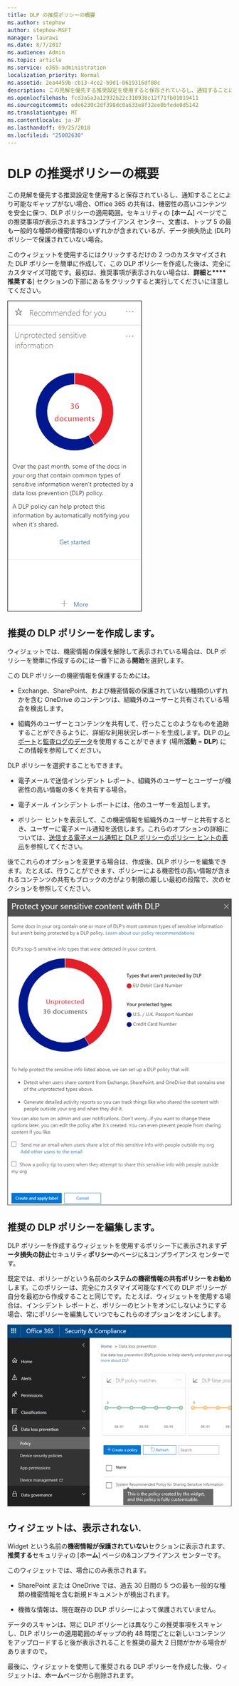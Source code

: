 ```yaml
---
title: DLP の推奨ポリシーの概要
ms.author: stephow
author: stephow-MSFT
manager: laurawi
ms.date: 8/7/2017
ms.audience: Admin
ms.topic: article
ms.service: o365-administration
localization_priority: Normal
ms.assetid: 2ea4459b-cb13-4ce2-b9d1-0619316df88c
description: この見解を優先する推奨設定を使用すると保存されているし、通知することにより可能なギャップがない場合、Office 365 の共有は、機密性の高いコンテンツを安全に保つ、DLP ポリシーの適用範囲。セキュリティのホーム ページにこの推奨事項が表示されます&amp;コンプライアンス センター、ドキュメントのトップ 5 の最も一般的な種類の機密情報が含まれている DLP ポリシーで保護されていない場合。
ms.openlocfilehash: fcd3a5a3a12932b22c310938c12f71fb01019411
ms.sourcegitcommit: ede6230c2df398dc0a633e8f32ee0bfede0d5142
ms.translationtype: MT
ms.contentlocale: ja-JP
ms.lasthandoff: 09/25/2018
ms.locfileid: "25002630"
---
```

# <a name="get-started-with-dlp-policy-recommendations"></a>DLP の推奨ポリシーの概要

この見解を優先する推奨設定を使用すると保存されているし、通知することにより可能なギャップがない場合、Office 365 の共有は、機密性の高いコンテンツを安全に保つ、DLP ポリシーの適用範囲。セキュリティの [**ホーム**] ページでこの推奨事項が表示されます&amp;コンプライアンス センター、文書は、トップ 5 の最も一般的な種類の機密情報のいずれかが含まれているが、データ損失防止 (DLP) ポリシーで保護されていない場合。 
  
このウィジェットを使用するにはクリックするだけの 2 つのカスタマイズされた DLP ポリシーを簡単に作成して、この DLP ポリシーを作成した後は、完全にカスタマイズ可能です。最初は、推奨事項が表示されない場合は、**詳細と****推奨する**] セクションの下部にあるをクリックすると実行してくださいに注意してください。 
  
![という名前の機密情報が保護されていないウィジェット](media/91bc04d2-6eff-4294-8b73-b2d56d26ffc4.png)
  
## <a name="create-the-recommended-dlp-policy"></a>推奨の DLP ポリシーを作成します。

ウィジェットでは、機密情報の保護を解除して表示されている場合は、DLP ポリシーを簡単に作成するのには一番下にある**開始**を選択します。 
  
この DLP ポリシーの機密情報を保護するためには。
  
- Exchange、SharePoint、および機密情報の保護されていない種類のいずれかを含む OneDrive のコンテンツは、組織外のユーザーと共有されている場合を検出します。
    
- 組織外のユーザーとコンテンツを共有して、行ったことのようなものを追跡することができるように、詳細な利用状況レポートを生成します。DLP の[レポート](view-the-dlp-reports.md)と[監査ログのデータ](search-the-audit-log-in-security-and-compliance.md)を使用することができます (場所**活動** = **DLP**) にこの情報を参照してください。
    
DLP ポリシーを選択することもできます。
  
- 電子メールで送信インシデント レポート、組織外のユーザーとユーザーが機密性の高い情報の多くを共有する場合。
    
- 電子メール インシデント レポートには、他のユーザーを追加します。
    
- ポリシー ヒントを表示して、この機密情報を組織外のユーザーと共有するとき、ユーザーに電子メール通知を送信します。これらのオプションの詳細については、[送信する電子メール通知と DLP ポリシーのポリシー ヒントの表示](use-notifications-and-policy-tips.md)を参照してください。
    
後でこれらのオプションを変更する場合は、作成後、DLP ポリシーを編集できます。たとえば、行うことができます、ポリシーによる機密性の高い情報が含まれるコンテンツの共有もブロックの方がより制限の厳しい最初の段階で、次のセクションを参照してください。
  
![ウィジェットの設定が保護されていない機密情報を名前付き](media/b6106cbd-1bed-4582-aaef-b678de470c9b.png)
  
## <a name="edit-the-recommended-dlp-policy"></a>推奨の DLP ポリシーを編集します。

DLP ポリシーを作成するウィジェットを使用するポリシー下に表示されます**データ損失の防止**セキュリティ**ポリシー**のページに&amp;コンプライアンス センターです。 
  
既定では、ポリシーがという名前の**システムの機密情報の共有ポリシーをお勧め**します。このポリシーは、完全にカスタマイズ可能なすべての DLP ポリシーが自分を最初から作成することと同じです。たとえば、ウィジェットを使用する場合は、インシデント レポートと、ポリシーのヒントをオンにしないようにする場合、常にポリシーを編集していつでもこれらのオプションをオンにします。
  
![システムの機密情報を共有するためのポリシーの推奨](media/2fc49f25-ec25-4433-add4-d60f73888f13.png)
  
## <a name="when-the-widget-does-and-does-not-appear"></a>ウィジェットは、表示されない.

Widget という名前の**機密情報が保護されていない**セクションに表示されます、**推奨する**セキュリティの [**ホーム**] ページの&amp;コンプライアンス センターです。 
  
このウィジェットでは、場合にのみ表示されます。
  
- SharePoint または OneDrive では、過去 30 日間の 5 つの最も一般的な種類の機密情報を含む新規ドキュメントが検出されます。
    
- 機微な情報は、現在既存の DLP ポリシーによって保護されていません。
    
データのスキャンは、常に DLP ポリシーとは異なりこの推奨事項をスキャンし、DLP ポリシーの適用範囲のギャップの約 48 時間ごとに新しいコンテンツをアップロードすると後が表示されることを推奨の最大 2 日間がかかる場合がありますので。
  
最後に、ウィジェットを使用して推奨される DLP ポリシーを作成した後、ウィジェットは、**ホーム**ページから削除されます。 
  

